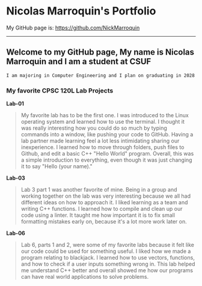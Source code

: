 
# Nicolas Marroquin's Portfolio
My GitHub page is: https://github.com/NickMarroquin

-------------------------

## Welcome to my GitHub page, My name is Nicolas Marroquin and I am a student at CSUF
    I am majoring in Computer Engineering and I plan on graduating in 2028



### My favorite CPSC 120L Lab Projects


**Lab-01**

> My favorite lab has to be the first one. I was introduced to the Linux operating system and learned how to use the terminal.
I thought it was really interesting how you could do so much by typing commands into a window, like pushing your code to GitHub.
Having a lab partner made learning feel a lot less intimidating sharing our inexperience. I learned how to move through folders,
push files to Github, and edit a basic C++ "Hello World" program. Overall, this was a simple introduction to everything, even
though it was just changing it to say "Hello (your name)."


**Lab-03**

> Lab 3 part 1 was another favorite of mine. Being in a group and working together on the lab was very interesting because we all
had different ideas on how to approach it. I liked learning as a team and writing C++ functions. I learned how to compile and
clean up our code using a linter. It taught me how important it is to fix small formatting mistakes early on, because it's a lot
more work later on.


**Lab-06**

> Lab 6, parts 1 and 2, were some of my favorite labs because it felt like our code could be used for something useful. I liked
how we made a program relating to blackjack. I learned how to use vectors, functions, and how to check if a user inputs something
wrong in. This lab helped me understand C++ better and overall showed me how our programs can have real world applications to solve problems.